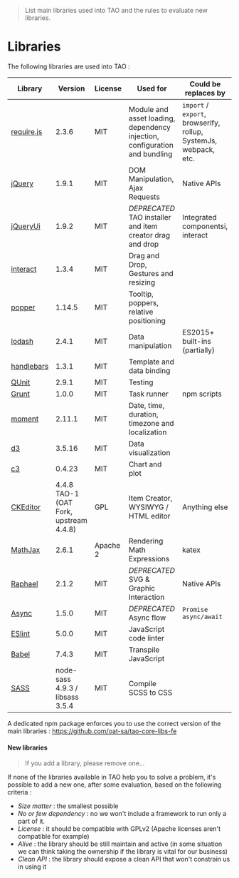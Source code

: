 <!--
authors:
    - "Bertrand Chevrier"
tags:
    Frontend Architecture:
        - "Libraries"
-->

> List main libraries used into TAO and the rules to evaluate new libraries.

# Libraries

The following libraries are used into TAO : 

| Library  | Version | License | Used for |  Could be replaces by | 
| -------- | ------- | ------- | -------- |---------------------- |
| [require.js](https://requirejs.org)  | 2.3.6  | MIT | Module and asset loading, dependency injection, configuration and bundling | `import` / `export`, browserify, rollup, SystemJs, webpack, etc.|
| [jQuery](https://jquery.com)  | 1.9.1  | MIT | DOM Manipulation, Ajax Requests | Native APIs |
| [jQueryUi](https://jqueryui.com)  | 1.9.2  | MIT |  _DEPRECATED_ TAO installer and item creator drag and drop | Integrated componentsi, interact |
| [interact](https://interactjs.io)  | 1.3.4  | MIT | Drag and Drop, Gestures and resizing|  |
| [popper](https://popper.js.org)  | 1.14.5  | MIT | Tooltip, poppers, relative positioning |  |
| [lodash](https://lodash.com)  | 2.4.1 | MIT | Data manipulation | ES2015+ built-ins (partially)  |
| [handlebars](https://handlebarsjs.com)  | 1.3.1 | MIT | Template and data binding |   |
| [QUnit](https://qunitjs.com)  | 2.9.1 | MIT | Testing |   |
| [Grunt](https://gruntjs.com)  | 1.0.0 | MIT | Task runner | npm scripts  |
| [moment](https://momentjs.com)  | 2.11.1 | MIT | Date, time, duration, timezone and localization   |   |
| [d3](https://d3js.org)  | 3.5.16 | MIT | Data visualization   |   |
| [c3](https://c3js.org)  | 0.4.23 | MIT | Chart and plot |   |
| [CKEditor](https://ckeditor.com)  | 4.4.8 TAO-1 (OAT Fork, upstream 4.4.8) | GPL |  Item Creator, WYSIWYG / HTML editor |  Anything else |
| [MathJax](https://www.mathjax.org)  | 2.6.1 | Apache 2 | Rendering Math Expressions |  katex |
| [Raphael](http://raphaeljs.com)  | 2.1.2 | MIT | _DEPRECATED_ SVG & Graphic Interaction  |  Native APIs |
| [Async](https://github.com/caolan/async)  | 1.5.0 | MIT |  _DEPRECATED_ Async flow  | `Promise` `async/await` |
| [ESlint](https://eslint.org)  | 5.0.0 | MIT | JavaScript code linter  | |
| [Babel](https://babeljs.io)  | 7.4.3 | MIT |  Transpile JavaScript  | |
| [SASS](https://sass-lang.com)  | node-sass 4.9.3 / libsass 3.5.4 | MIT |  Compile SCSS to CSS  | |

A dedicated npm package enforces you to use the correct version of the main libraries : https://github.com/oat-sa/tao-core-libs-fe

#### New libraries

> If you add a library, please remove one...

If none of the libraries available in TAO help you to solve a problem, it's possible to add a new one, after some evaluation, based on the following criteria :
- *Size matter* : the smallest possible
- *No or few dependency* : no we won't include a framework to run only a part of it.
- *License* : it should be compatible with GPLv2 (Apache licenses aren't compatible for example)
- *Alive* : the library should be still maintain and active (in some situation we can think taking the ownership if the library is vital for our business)
- *Clean API* : the library should expose a clean API that won't constrain us in using it
 

